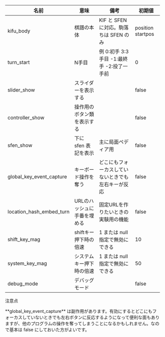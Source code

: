 | 名前                       | 意味                        | 備考                                                 | 初期値            |
|----------------------------|-----------------------------|------------------------------------------------------|-------------------|
| kifu_body                  | 棋譜の本体                  | KIF と SFEN に対応。駒落ちは SFEN のみ               | position startpos |
| turn_start                 | N手目                       | 例 0:初手 3:3手目 -1:最終手 -2:投了一手前            | 0                 |
| slider_show                | スライダーを表示する        |                                                      | false             |
| controller_show            | 操作用のボタン類を表示する  |                                                      | false             |
| sfen_show                  | 下に sfen 表記を表示        | 主に局面ペディア用                                   | false             |
| global_key_event_capture   | キーボード操作を奪う        | どこにもフォーカスしていないときでも左右キーが反応   | false             |
| location_hash_embed_turn   | URLのハッシュに手番を埋める | 固定URLを作りたいときの実験用の機能                  | false             |
| shift_key_mag              | shiftキー押下時の倍速       | 1 または null 指定で無効にできる                     | 10                |
| system_key_mag             | システムキー押下時の倍速    | 1 または null 指定で無効にできる                     | 50                |
| debug_mode                 | デバッグモード              |                                                      | false             |

<article class="message is-warning">
  <div class="message-header">
    <p>注意点</p>
  </div>
  <div class="message-body">
    **global_key_event_capture** は副作用があります。有効にするとどこにもフォーカスしていないときでも左右ボタンに反応するようになって便利な面もありますが、他のプログラムの操作を奪ってしまうことになるかもしれません。なので基本は false にしておいた方がよいです。
  </div>
</article>
